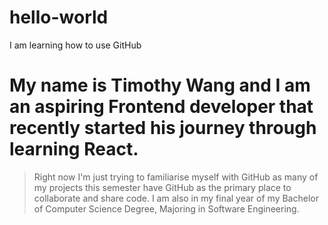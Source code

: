 # hello-world
I am learning how to use GitHub

# My name is Timothy Wang and I am an aspiring Frontend developer that recently started his journey through learning React.
> Right now I'm just trying to familiarise myself with GitHub as many of my projects this semester have GitHub as the primary place to collaborate and share code.
> I am also in my final year of my Bachelor of Computer Science Degree, Majoring in Software Engineering. 
